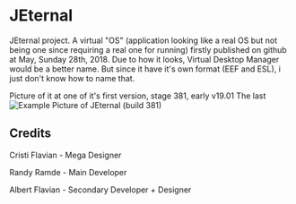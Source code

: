 # JEternal

JEternal project. A virtual "OS" (application looking like a real OS but not being one since requiring a real one for running) firstly published on github at May, Sunday 28th, 2018.
Due to how it looks, Virtual Desktop Manager would be a better name. But since it have it's own format (EEF and ESL), i just don't know how to name that.

Picture of it at one of it's first version, stage 381, early v19.01
The last 
![Example Picture of JEternal (build 381)](https://gamexmc.000webhostapp.com/misc/JEternalExample.png)


## Credits
Cristi Flavian - Mega Designer

Randy Ramde - Main Developer

Albert Flavian - Secondary Developer + Designer
